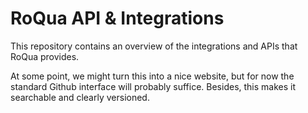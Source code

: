 RoQua API & Integrations
========================

This repository contains an overview of the integrations and APIs that RoQua
provides.

At some point, we might turn this into a nice website, but for now the standard
Github interface will probably suffice. Besides, this makes it searchable and
clearly versioned.

